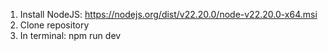1. Install NodeJS: https://nodejs.org/dist/v22.20.0/node-v22.20.0-x64.msi
2. Clone repository
3. In terminal: npm run dev
